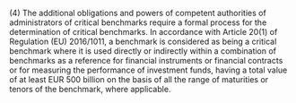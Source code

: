(4) The additional obligations and powers of competent authorities of administrators of critical benchmarks require a formal process for the determination of critical benchmarks. In accordance with Article 20(1) of Regulation (EU) 2016/1011, a benchmark is considered as being a critical benchmark where it is used directly or indirectly within a combination of benchmarks as a reference for financial instruments or financial contracts or for measuring the performance of investment funds, having a total value of at least EUR 500 billion on the basis of all the range of maturities or tenors of the benchmark, where applicable.